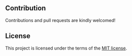 ## Contribution
Contributions and pull requests are kindly welcomed!

## License
This project is licensed under the terms of the [MIT license](https://github.com/hsynlms/fastify-boilerpl8/blob/master/LICENSE).
